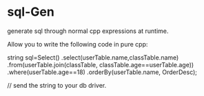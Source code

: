 # sql-Gen
generate sql through normal cpp expressions at runtime.

Allow you to write the following code in pure cpp:

string sql=Select()
    .select(userTable.name,classTable.name)
    .from(userTable.join(classTable, classTable.age==userTable.age))
    .where(userTable.age==18)
    .orderBy(userTable.name, OrderDesc);

// send the string to your db driver.